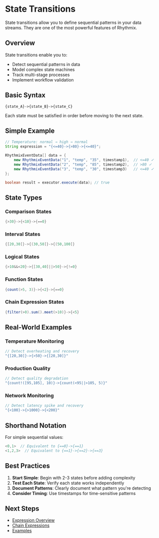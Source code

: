 # State Transitions

State transitions allow you to define sequential patterns in your data streams. They are one of the most powerful features of Rhythmix.

## Overview

State transitions enable you to:
- Detect sequential patterns in data
- Model complex state machines
- Track multi-stage processes
- Implement workflow validation

## Basic Syntax

```
{state_A}->{state_B}->{state_C}
```

Each state must be satisfied in order before moving to the next state.

## Simple Example

```java
// Temperature: normal → high → normal
String expression = "{<=40}->{>80}->{<=40}";

RhythmixEventData[] data = {
    new RhythmixEventData("1", "temp", "35", timestamp1),  // <=40 ✓
    new RhythmixEventData("2", "temp", "85", timestamp2),  // >80 ✓
    new RhythmixEventData("3", "temp", "30", timestamp3)   // <=40 ✓
};

boolean result = executor.execute(data); // true
```

## State Types

### Comparison States

```java
{>30}->{<10}->{==0}
```

### Interval States

```java
{[20,30]}->{(30,50]}->{(50,100]}
```

### Logical States

```java
{>10&&<20}->{[30,40]||>50}->{!=0}
```

### Function States

```java
{count(>5, 3)}->{<2}->{==0}
```

### Chain Expression States

```java
{filter(>0).sum().meet(>10)}->{<5}
```

## Real-World Examples

### Temperature Monitoring

```java
// Detect overheating and recovery
"{[20,30]}->{>50}->{[20,30]}"
```

### Production Quality

```java
// Detect quality degradation
"{count!([95,105], 10)}->{count(<95||>105, 5)}"
```

### Network Monitoring

```java
// Detect latency spike and recovery
"{<100}->{>1000}->{<200}"
```

## Shorthand Notation

For simple sequential values:

```java
<0,1>  // Equivalent to {==0}->{==1}
<1,2,3>  // Equivalent to {==1}->{==2}->{==3}
```

## Best Practices

1. **Start Simple**: Begin with 2-3 states before adding complexity
2. **Test Each State**: Verify each state works independently
3. **Document Patterns**: Clearly document what pattern you're detecting
4. **Consider Timing**: Use timestamps for time-sensitive patterns

## Next Steps

- [Expression Overview](../expressions/overview)
- [Chain Expressions](../expressions/chain/overview)
- [Examples](../examples/temperature-monitoring)


